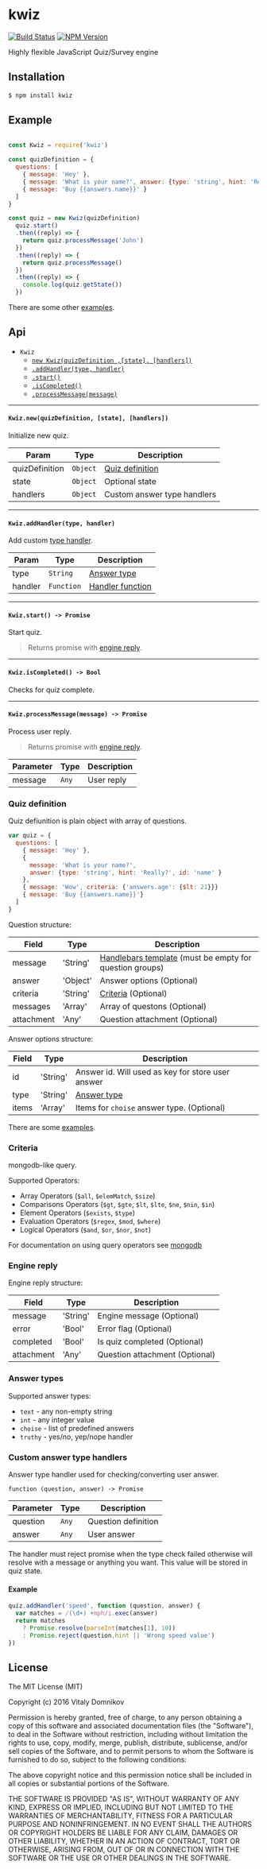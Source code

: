 # kwiz
[![Build Status](https://img.shields.io/travis/telegraf/kwiz.svg?branch=master&style=flat-square)](https://travis-ci.org/telegraf/kwiz)
[![NPM Version](https://img.shields.io/npm/v/kwiz.svg?style=flat-square)](https://www.npmjs.com/package/kwiz)

Highly flexible JavaScript Quiz/Survey engine 

## Installation

```js
$ npm install kwiz
```

## Example
  
```js

const Kwiz = require('kwiz')

const quizDefinition = {
  questions: [
    { message: 'Hey' },
    { message: 'What is your name?', answer: {type: 'string', hint: 'Really?', id: 'name'} },
    { message: 'Buy {{answers.name}}' }
  ]
}

const quiz = new Kwiz(quizDefinition)
  quiz.start()
  .then((reply) => {
    return quiz.processMessage('John')
  })
  .then((reply) => {
    return quiz.processMessage()
  })
  .then((reply) => {
    console.log(quiz.getState())
  })
```

There are some other [examples](https://github.com/telegraf/kwiz/tree/master/examples).

## Api

* `Kwiz`
  * [`new Kwiz(quizDefinition ,[state], [handlers])`](#new)
  * [`.addHandler(type, handler)`](#add-handler)
  * [`.start()`](#start)
  * [`.isCompleted()`](#is-completed)
  * [`.processMessage(message)`](#process-message)

* * *

<a name="new"></a>
#### `Kwiz.new(quizDefinition, [state], [handlers])`

Initialize new quiz.

| Param | Type | Description |
| --- | --- | --- |
| quizDefinition | `Object` | [Quiz definition](#quiz-definition) |
| state | `Object` | Optional state |
| handlers | `Object` | Custom answer type handlers |

* * *

<a name="add-handler"></a>
#### `Kwiz.addHandler(type, handler)`

Add custom [type handler](#type-handlers).

| Param | Type | Description |
| --- | --- | --- |
| type | `String` |  [Answer type](#answer-types) |
| handler | `Function` | [Handler function](#type-handlers) |

* * *

<a name="start"></a>
#### `Kwiz.start() -> Promise`

Start quiz.

> Returns promise with [engine reply](#engine-reply).

* * *

<a name="is-completed"></a>
#### `Kwiz.isCompleted() -> Bool`

Checks for quiz complete.

* * *

<a name="process-message"></a>
#### `Kwiz.processMessage(message) -> Promise`

Process user reply.

> Returns promise with [engine reply](#engine-reply).

| Parameter | Type | Description |
| --- | --- | --- |
| message | `Any` | User reply |

<a name="quiz-definition"></a>
### Quiz definition

Quiz defiunition is plain object with array of questions.

```js
var quiz = {
  questions: [
    { message: 'Hey' },
    {
      message: 'What is your name?', 
      answer: {type: 'string', hint: 'Really?', id: 'name' }
    },
    { message: 'Wow', criteria: {'answers.age': {$lt: 21}}}
    { message: 'Buy {{answers.name}}'}
  ]
}
```

Question structure:

| Field | Type | Description |
| --- | --- | --- |
| message | 'String' | [Handlebars template](#handlebars) (must be empty for question groups) |
| answer | 'Object' | Answer options (Optional) |
| criteria | 'String' | [Criteria](#criteria) (Optional) |
| messages | 'Array' | Array of questons (Optional) |
| attachment | 'Any' | Question attachment (Optional) |

Answer options structure:

| Field | Type | Description |
| --- | --- | --- |
| id | 'String' | Answer id. Will used as key for store user answer |
| type | 'String' | [Answer type](#answer-types) |
| items | 'Array' | Items for  `choise` answer type. (Optional) |

There are some [examples](https://github.com/telegraf/kwiz/tree/master/test/stub.js).

<a name="criteria"></a>
### Criteria

mongodb-like query.

Supported Operators:

 * Array Operators (`$all`, `$elemMatch`, `$size`)
 * Comparisons Operators (`$gt`, `$gte`, `$lt`, `$lte`, `$ne`, `$nin`, `$in`)
 * Element Operators (`$exists`, `$type`)
 * Evaluation Operators (`$regex`, `$mod`, `$where`)
 * Logical Operators (`$and`, `$or`, `$nor`, `$not`)

For documentation on using query operators see [mongodb](http://docs.mongodb.org/manual/reference/operator/query/)

<a name="engine-reply"></a>
### Engine reply

Engine reply structure:

| Field | Type | Description |
| --- | --- | --- |
| message | 'String' | Engine message (Optional)  |
| error | 'Bool' | Error flag (Optional) |
| completed | 'Bool' | Is quiz completed (Optional)  |
| attachment | 'Any' | Question attachment (Optional) |

<a name="answer-types"></a>
### Answer types

Supported answer types:

* `text` - any non-empty string
* `int` - any integer value
* `choise` - list of predefined answers
* `truthy` - yes/no, yep/nope handler

<a name="type-handlers"></a>
### Custom answer type handlers

Answer type handler used for checking/converting user answer.

`function (question, answer) -> Promise `

| Parameter | Type | Description |
| --- | --- | --- |
| question | `Any` | Question definition |
| answer | `Any` | User answer |

The handler must reject promise when the type check failed otherwise will resolve with a message or anything you want.
This value will be stored in quiz state.

#### Example

```js
quiz.addHandler('speed', function (question, answer) {
  var matches = /(\d+) +mph/i.exec(answer)
  return matches 
    ? Promise.resolve(parseInt(matches[1], 10)) 
    : Promise.reject(question.hint || 'Wrong speed value')
})
```

## License

The MIT License (MIT)

Copyright (c) 2016 Vitaly Domnikov

Permission is hereby granted, free of charge, to any person obtaining a copy
of this software and associated documentation files (the "Software"), to deal
in the Software without restriction, including without limitation the rights
to use, copy, modify, merge, publish, distribute, sublicense, and/or sell
copies of the Software, and to permit persons to whom the Software is
furnished to do so, subject to the following conditions:

The above copyright notice and this permission notice shall be included in all
copies or substantial portions of the Software.

THE SOFTWARE IS PROVIDED "AS IS", WITHOUT WARRANTY OF ANY KIND, EXPRESS OR
IMPLIED, INCLUDING BUT NOT LIMITED TO THE WARRANTIES OF MERCHANTABILITY,
FITNESS FOR A PARTICULAR PURPOSE AND NONINFRINGEMENT. IN NO EVENT SHALL THE
AUTHORS OR COPYRIGHT HOLDERS BE LIABLE FOR ANY CLAIM, DAMAGES OR OTHER
LIABILITY, WHETHER IN AN ACTION OF CONTRACT, TORT OR OTHERWISE, ARISING FROM,
OUT OF OR IN CONNECTION WITH THE SOFTWARE OR THE USE OR OTHER DEALINGS IN THE
SOFTWARE.

